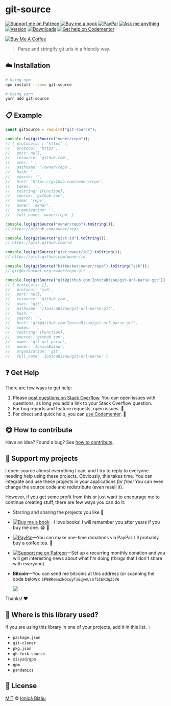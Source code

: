 <!-- Please do not edit this file. Edit the `blah` field in the `package.json` instead. If in doubt, open an issue. -->


















# git-source

 [![Support me on Patreon][badge_patreon]][patreon] [![Buy me a book][badge_amazon]][amazon] [![PayPal][badge_paypal_donate]][paypal-donations] [![Ask me anything](https://img.shields.io/badge/ask%20me-anything-1abc9c.svg)](https://github.com/IonicaBizau/ama) [![Version](https://img.shields.io/npm/v/git-source.svg)](https://www.npmjs.com/package/git-source) [![Downloads](https://img.shields.io/npm/dt/git-source.svg)](https://www.npmjs.com/package/git-source) [![Get help on Codementor](https://cdn.codementor.io/badges/get_help_github.svg)](https://www.codementor.io/johnnyb?utm_source=github&utm_medium=button&utm_term=johnnyb&utm_campaign=github)

<a href="https://www.buymeacoffee.com/H96WwChMy" target="_blank"><img src="https://www.buymeacoffee.com/assets/img/custom_images/yellow_img.png" alt="Buy Me A Coffee"></a>







> Parse and stringify git urls in a friendly way.

















## :cloud: Installation

```sh
# Using npm
npm install --save git-source

# Using yarn
yarn add git-source
```













## :clipboard: Example



```js
const gitSource = require("git-source");

console.log(gitSource("owner/repo"));
// { protocols: [ 'https' ],
//   protocol: 'https',
//   port: null,
//   resource: 'github.com',
//   user: '',
//   pathname: '/owner/repo',
//   hash: '',
//   search: '',
//   href: 'https://github.com/owner/repo',
//   token: '',
//   toString: [Function],
//   source: 'github.com',
//   name: 'repo',
//   owner: 'owner',
//   organization: '',
//   full_name: 'owner/repo' }

console.log(gitSource("owner/repo").toString());
// https://github.com/owner/repo

console.log(gitSource("gist:id").toString());
// https://gist.github.com/id

console.log(gitSource("gist:owner/id").toString());
// https://gist.github.com/owner/id

console.log(gitSource("bitbucket:owner/repo").toString("ssh"));
// git@bitbucket.org:owner/repo.git

console.log(gitSource("git@github.com:IonicaBizau/git-url-parse.git"));
// { protocols: [],
//   protocol: 'ssh',
//   port: null,
//   resource: 'github.com',
//   user: 'git',
//   pathname: '/IonicaBizau/git-url-parse.git',
//   hash: '',
//   search: '',
//   href: 'git@github.com:IonicaBizau/git-url-parse.git',
//   token: '',
//   toString: [Function],
//   source: 'github.com',
//   name: 'git-url-parse',
//   owner: 'IonicaBizau',
//   organization: 'git',
//   full_name: 'IonicaBizau/git-url-parse' }
```











## :question: Get Help

There are few ways to get help:



 1. Please [post questions on Stack Overflow](https://stackoverflow.com/questions/ask). You can open issues with questions, as long you add a link to your Stack Overflow question.
 2. For bug reports and feature requests, open issues. :bug:
 3. For direct and quick help, you can [use Codementor](https://www.codementor.io/johnnyb). :rocket:
















## :yum: How to contribute
Have an idea? Found a bug? See [how to contribute][contributing].


## :sparkling_heart: Support my projects
I open-source almost everything I can, and I try to reply to everyone needing help using these projects. Obviously,
this takes time. You can integrate and use these projects in your applications *for free*! You can even change the source code and redistribute (even resell it).

However, if you get some profit from this or just want to encourage me to continue creating stuff, there are few ways you can do it:


 - Starring and sharing the projects you like :rocket:
 - [![Buy me a book][badge_amazon]][amazon]—I love books! I will remember you after years if you buy me one. :grin: :book:
 - [![PayPal][badge_paypal]][paypal-donations]—You can make one-time donations via PayPal. I'll probably buy a ~~coffee~~ tea. :tea:
 - [![Support me on Patreon][badge_patreon]][patreon]—Set up a recurring monthly donation and you will get interesting news about what I'm doing (things that I don't share with everyone).
 - **Bitcoin**—You can send me bitcoins at this address (or scanning the code below): `1P9BRsmazNQcuyTxEqveUsnf5CERdq35V6`

    ![](https://i.imgur.com/z6OQI95.png)


Thanks! :heart:
















## :dizzy: Where is this library used?
If you are using this library in one of your projects, add it in this list. :sparkles:

 - `package.json`
 - `git-cloner`
 - `pkg.json`
 - `gh-fork-source`
 - `@isysd/gpm`
 - `gpm`
 - `pandemics`











## :scroll: License

[MIT][license] © [Ionică Bizău][website]






[license]: /LICENSE
[website]: https://ionicabizau.net
[contributing]: /CONTRIBUTING.md
[docs]: /DOCUMENTATION.md
[badge_patreon]: https://ionicabizau.github.io/badges/patreon.svg
[badge_amazon]: https://ionicabizau.github.io/badges/amazon.svg
[badge_paypal]: https://ionicabizau.github.io/badges/paypal.svg
[badge_paypal_donate]: https://ionicabizau.github.io/badges/paypal_donate.svg
[patreon]: https://www.patreon.com/ionicabizau
[amazon]: http://amzn.eu/hRo9sIZ
[paypal-donations]: https://www.paypal.com/cgi-bin/webscr?cmd=_s-xclick&hosted_button_id=RVXDDLKKLQRJW
